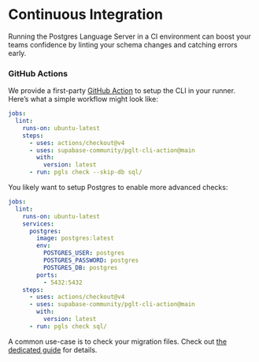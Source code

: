 # Continuous Integration

Running the Postgres Language Server in a CI environment can boost your teams confidence by linting your schema changes and catching errors early.

### GitHub Actions

We provide a first-party [GitHub Action](https://github.com/supabase-community/postgrestools-cli-action) to setup the CLI in your runner. Here’s what a simple workflow might look like:

```yaml
jobs:
  lint:
    runs-on: ubuntu-latest
    steps:
      - uses: actions/checkout@v4
      - uses: supabase-community/pglt-cli-action@main
        with:
          version: latest
      - run: pgls check --skip-db sql/
```

You likely want to setup Postgres to enable more advanced checks:

```yaml
jobs:
  lint:
    runs-on: ubuntu-latest
    services:
      postgres:
        image: postgres:latest
        env:
          POSTGRES_USER: postgres
          POSTGRES_PASSWORD: postgres
          POSTGRES_DB: postgres
        ports:
          - 5432:5432
    steps:
      - uses: actions/checkout@v4
      - uses: supabase-community/pglt-cli-action@main
        with:
          version: latest
      - run: pgls check sql/
```

A common use-case is to check your migration files. Check out [the dedicated guide](./checking_migrations.md) for details.

